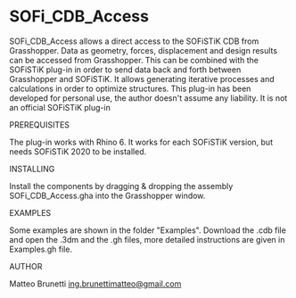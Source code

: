# SOFi_CDB_Access

SOFi_CDB_Access allows a direct access to the SOFiSTiK CDB from Grasshopper. Data as geometry, forces, displacement and design results can be accessed from Grasshopper. This can be combined with the SOFiSTiK plug-in in order to send data back and forth between Grasshopper and SOFiSTiK.
It allows generating iterative processes and calculations in order to optimize structures. 
This plug-in has been developed for personal use, the author doesn't assume any liability. It is not an official SOFiSTiK plug-in

PREREQUISITES

The plug-in works with Rhino 6. It works for each SOFiSTiK version, but needs SOFiSTiK 2020 to be installed. 

INSTALLING

Install the components by dragging & dropping the assembly SOFi_CDB_Access.gha into the Grasshopper window.

EXAMPLES

Some examples are shown in the folder "Examples". Download the .cdb file and open the .3dm and the .gh files, more detailed instructions are given in Examples.gh file.

AUTHOR

Matteo Brunetti
ing.brunettimatteo@gmail.com
